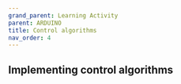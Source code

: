 ```yaml
---
grand_parent: Learning Activity
parent: ARDUINO
title: Control algorithms
nav_order: 4
---
```

 

 Implementing control algorithms
--------------------------------------------------------------------------------

